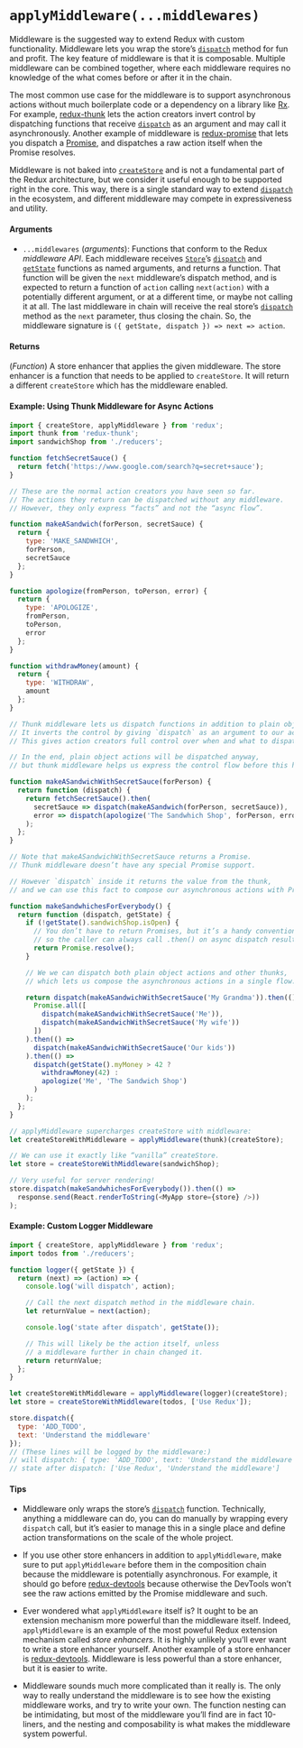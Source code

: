 # `applyMiddleware(...middlewares)`

Middleware is the suggested way to extend Redux with custom functionality. Middleware lets you wrap the store’s [`dispatch`](Store.md#dispatch) method for fun and profit. The key feature of middleware is that it is composable. Multiple middleware can be combined together, where each middleware requires no knowledge of the what comes before or after it in the chain.

The most common use case for the middleware is to support asynchronous actions without much boilerplate code or a dependency on a library like [Rx](https://github.com/Reactive-Extensions/RxJS). For example, [redux-thunk](https://github.com/gaearon/redux-thunk) lets the action creators invert control by dispatching functions that receive [`dispatch`](Store.md#dispatch) as an argument and may call it asynchronously. Another example of middleware is [redux-promise](https://github.com/acdlite/redux-promise) that lets you dispatch a [Promise](https://developer.mozilla.org/en/docs/Web/JavaScript/Reference/Global_Objects/Promise), and dispatches a raw action itself when the Promise resolves.

Middleware is not baked into [`createStore`](createStore.md) and is not a fundamental part of the Redux architecture, but we consider it useful enough to be supported right in the core. This way, there is a single standard way to extend [`dispatch`](Store.md#dispatch) in the ecosystem, and different middleware may compete in expressiveness and utility.

#### Arguments

* `...middlewares` (*arguments*): Functions that conform to the Redux *middleware API*. Each middleware receives [`Store`](Store.md)’s [`dispatch`](Store.md#dispatch) and [`getState`](Store.md#getState) functions as named arguments, and returns a function. That function will be given the `next` middleware’s dispatch method, and is expected to return a function of `action` calling `next(action)` with a potentially different argument, or at a different time, or maybe not calling it at all. The last middleware in chain will receive the real store’s [`dispatch`](Store.md#dispatch) method as the `next` parameter, thus closing the chain. So, the middleware signature is `({ getState, dispatch }) => next => action`.

#### Returns

(*Function*) A store enhancer that applies the given middleware. The store enhancer is a function that needs to be applied to `createStore`. It will return a different `createStore` which has the middleware enabled.

#### Example: Using Thunk Middleware for Async Actions

```js
import { createStore, applyMiddleware } from 'redux';
import thunk from 'redux-thunk';
import sandwichShop from './reducers';

function fetchSecretSauce() {
  return fetch('https://www.google.com/search?q=secret+sauce');
}

// These are the normal action creators you have seen so far.
// The actions they return can be dispatched without any middleware.
// However, they only express “facts” and not the “async flow”.

function makeASandwich(forPerson, secretSauce) {
  return {
    type: 'MAKE_SANDWHICH',
    forPerson,
    secretSauce
  };
}

function apologize(fromPerson, toPerson, error) {
  return {
    type: 'APOLOGIZE',
    fromPerson,
    toPerson,
    error
  };
}

function withdrawMoney(amount) {
  return {
    type: 'WITHDRAW',
    amount
  };
}

// Thunk middleware lets us dispatch functions in addition to plain objects.
// It inverts the control by giving `dispatch` as an argument to our actions.
// This gives action creators full control over when and what to dispatch.

// In the end, plain object actions will be dispatched anyway,
// but thunk middleware helps us express the control flow before this happens.

function makeASandwichWithSecretSauce(forPerson) {
  return function (dispatch) {
    return fetchSecretSauce().then(
      secretSauce => dispatch(makeASandwich(forPerson, secretSauce)),
      error => dispatch(apologize('The Sandwhich Shop', forPerson, error))
    );
  };
}

// Note that makeASandwichWithSecretSauce returns a Promise.
// Thunk middleware doesn’t have any special Promise support.

// However `dispatch` inside it returns the value from the thunk,
// and we can use this fact to compose our asynchronous actions with Promises.

function makeSandwhichesForEverybody() {
  return function (dispatch, getState) {
    if (!getState().sandwichShop.isOpen) {
      // You don’t have to return Promises, but it’s a handy convention
      // so the caller can always call .then() on async dispatch result.
      return Promise.resolve();
    }

    // We we can dispatch both plain object actions and other thunks,
    // which lets us compose the asynchronous actions in a single flow.

    return dispatch(makeASandwichWithSecretSauce('My Grandma')).then(() =>
      Promise.all([
        dispatch(makeASandwichWithSecretSauce('Me')),
        dispatch(makeASandwichWithSecretSauce('My wife'))
      ])
    ).then(() =>
      dispatch(makeASandwichWithSecretSauce('Our kids'))
    ).then(() =>
      dispatch(getState().myMoney > 42 ?
        withdrawMoney(42) :
        apologize('Me', 'The Sandwich Shop')
      )
    );
  };
}

// applyMiddleware supercharges createStore with middleware:
let createStoreWithMiddleware = applyMiddleware(thunk)(createStore);

// We can use it exactly like “vanilla” createStore.
let store = createStoreWithMiddleware(sandwichShop);

// Very useful for server rendering!
store.dispatch(makeSandwhichesForEverybody()).then(() =>
  response.send(React.renderToString(<MyApp store={store} />))
);
```

#### Example: Custom Logger Middleware

```js
import { createStore, applyMiddleware } from 'redux';
import todos from './reducers';

function logger({ getState }) {
  return (next) => (action) => {
    console.log('will dispatch', action);

    // Call the next dispatch method in the middleware chain.
    let returnValue = next(action);

    console.log('state after dispatch', getState());

    // This will likely be the action itself, unless
    // a middleware further in chain changed it.
    return returnValue;
  };
}

let createStoreWithMiddleware = applyMiddleware(logger)(createStore);
let store = createStoreWithMiddleware(todos, ['Use Redux']);

store.dispatch({
  type: 'ADD_TODO',
  text: 'Understand the middleware'
});
// (These lines will be logged by the middleware:)
// will dispatch: { type: 'ADD_TODO', text: 'Understand the middleware' }
// state after dispatch: ['Use Redux', 'Understand the middleware']
```


#### Tips

* Middleware only wraps the store’s [`dispatch`](Store.md#dispatch) function. Technically, anything a middleware can do, you can do manually by wrapping every `dispatch` call, but it’s easier to manage this in a single place and define action transformations on the scale of the whole project.

* If you use other store enhancers in addition to `applyMiddleware`, make sure to put `applyMiddleware` before them in the composition chain because the middleware is potentially asynchronous. For example, it should go before [redux-devtools](https://github.com/gaearon/redux-devtools) because otherwise the DevTools won’t see the raw actions emitted by the Promise middleware and such.

* Ever wondered what `applyMiddleware` itself is? It ought to be an extension mechanism more powerful than the middleware itself. Indeed, `applyMiddleware` is an example of the most poweful Redux extension mechanism called *store enhancers*. It is highly unlikely you’ll ever want to write a store enhancer yourself. Another example of a store enhancer is [redux-devtools](https://github.com/gaearon/redux-devtools). Middleware is less powerful than a store enhancer, but it is easier to write.

* Middleware sounds much more complicated than it really is. The only way to really understand the middleware is to see how the existing middleware works, and try to write your own. The function nesting can be intimidating, but most of the middleware you’ll find are in fact 10-liners, and the nesting and composability is what makes the middleware system powerful.
